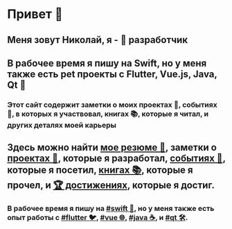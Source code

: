 # Привет 👋 
## Меня зовут Николай, я - 🍏 разработчик
## В рабочее время я пишу на Swift, но у меня также есть pet проекты с Flutter, Vue.js, Java, Qt 👀
### Этот сайт содержит заметки о моих проектах 👾, событиях 📅, в которых я участвовал, книгах 📚, которые я читал, и других деталях моей карьеры

## Здесь можно найти [мое резюме 📄](https://coolone.ru/nikolai_trukhin_cv.pdf), заметки о [проектах 👾](https://coolone.ru/projects/), которые я разработал, [событиях 📅](https://coolone.ru/events/), которые я посетил, [книгах 📚](https://coolone.ru/books/), которые я прочел, и [🏆 достижениях](https://coolone.ru/achievements/), которые я достиг.
### В рабочее время я пишу на [#swift 🍏](https://coolone.ru/tags/swift/), но у меня также есть опыт работы с [#flutter 🐦](https://coolone.ru/tags/flutter/), [#vue 🌐](https://coolone.ru/tags/vue/), [#java ☕](https://coolone.ru/tags/java/), и  [#qt 🛠️](https://coolone.ru/tags/qt/).
